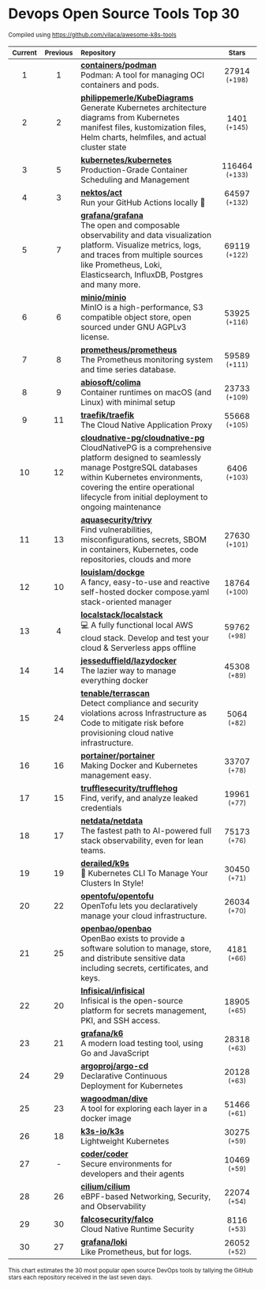# Devops Open Source Tools Top 30
<sup>Compiled using https://github.com/vilaca/awesome-k8s-tools</sup>
<div align="center">

|<sub>Current</sub>|<sub>Previous</sub>|<sub>Repository</sub>|<sub>Stars</sub>|
|:---:|:---:|:---|:---:|
|1|1|[**containers/podman**](https://github.com/containers/podman)<br/>Podman: A tool for managing OCI containers and pods.|27914 <sup>(+198)</sup>|
|2|2|[**philippemerle/KubeDiagrams**](https://github.com/philippemerle/KubeDiagrams)<br/>Generate Kubernetes architecture diagrams from Kubernetes manifest files, kustomization files, Helm charts, helmfiles, and actual cluster state|1401 <sup>(+145)</sup>|
|3|5|[**kubernetes/kubernetes**](https://github.com/kubernetes/kubernetes)<br/>Production-Grade Container Scheduling and Management|116464 <sup>(+133)</sup>|
|4|3|[**nektos/act**](https://github.com/nektos/act)<br/>Run your GitHub Actions locally 🚀|64597 <sup>(+132)</sup>|
|5|7|[**grafana/grafana**](https://github.com/grafana/grafana)<br/>The open and composable observability and data visualization platform. Visualize metrics, logs, and traces from multiple sources like Prometheus, Loki, Elasticsearch, InfluxDB, Postgres and many more. |69119 <sup>(+122)</sup>|
|6|6|[**minio/minio**](https://github.com/minio/minio)<br/>MinIO is a high-performance, S3 compatible object store, open sourced under GNU AGPLv3 license.|53925 <sup>(+116)</sup>|
|7|8|[**prometheus/prometheus**](https://github.com/prometheus/prometheus)<br/>The Prometheus monitoring system and time series database.|59589 <sup>(+111)</sup>|
|8|9|[**abiosoft/colima**](https://github.com/abiosoft/colima)<br/>Container runtimes on macOS (and Linux) with minimal setup|23733 <sup>(+109)</sup>|
|9|11|[**traefik/traefik**](https://github.com/traefik/traefik)<br/>The Cloud Native Application Proxy|55668 <sup>(+105)</sup>|
|10|12|[**cloudnative-pg/cloudnative-pg**](https://github.com/cloudnative-pg/cloudnative-pg)<br/>CloudNativePG is a comprehensive platform designed to seamlessly manage PostgreSQL databases within Kubernetes environments, covering the entire operational lifecycle from initial deployment to ongoing maintenance|6406 <sup>(+103)</sup>|
|11|13|[**aquasecurity/trivy**](https://github.com/aquasecurity/trivy)<br/>Find vulnerabilities, misconfigurations, secrets, SBOM in containers, Kubernetes, code repositories, clouds and more|27630 <sup>(+101)</sup>|
|12|10|[**louislam/dockge**](https://github.com/louislam/dockge)<br/>A fancy, easy-to-use and reactive self-hosted docker compose.yaml stack-oriented manager|18764 <sup>(+100)</sup>|
|13|4|[**localstack/localstack**](https://github.com/localstack/localstack)<br/>💻 A fully functional local AWS cloud stack. Develop and test your cloud & Serverless apps offline|59762 <sup>(+98)</sup>|
|14|14|[**jesseduffield/lazydocker**](https://github.com/jesseduffield/lazydocker)<br/>The lazier way to manage everything docker|45308 <sup>(+89)</sup>|
|15|24|[**tenable/terrascan**](https://github.com/tenable/terrascan)<br/>Detect compliance and security violations across Infrastructure as Code to mitigate risk before provisioning cloud native infrastructure.|5064 <sup>(+82)</sup>|
|16|16|[**portainer/portainer**](https://github.com/portainer/portainer)<br/>Making Docker and Kubernetes management easy.|33707 <sup>(+78)</sup>|
|17|15|[**trufflesecurity/trufflehog**](https://github.com/trufflesecurity/trufflehog)<br/>Find, verify, and analyze leaked credentials|19961 <sup>(+77)</sup>|
|18|17|[**netdata/netdata**](https://github.com/netdata/netdata)<br/>The fastest path to AI-powered full stack observability, even for lean teams.|75173 <sup>(+76)</sup>|
|19|19|[**derailed/k9s**](https://github.com/derailed/k9s)<br/>🐶 Kubernetes CLI To Manage Your Clusters In Style!|30450 <sup>(+71)</sup>|
|20|22|[**opentofu/opentofu**](https://github.com/opentofu/opentofu)<br/>OpenTofu lets you declaratively manage your cloud infrastructure.|26034 <sup>(+70)</sup>|
|21|25|[**openbao/openbao**](https://github.com/openbao/openbao)<br/>OpenBao exists to provide a software solution to manage, store, and distribute sensitive data including secrets, certificates, and keys.|4181 <sup>(+66)</sup>|
|22|20|[**Infisical/infisical**](https://github.com/Infisical/infisical)<br/>Infisical is the open-source platform for secrets management, PKI, and SSH access.|18905 <sup>(+65)</sup>|
|23|21|[**grafana/k6**](https://github.com/grafana/k6)<br/>A modern load testing tool, using Go and JavaScript|28318 <sup>(+63)</sup>|
|24|29|[**argoproj/argo-cd**](https://github.com/argoproj/argo-cd)<br/>Declarative Continuous Deployment for Kubernetes|20128 <sup>(+63)</sup>|
|25|23|[**wagoodman/dive**](https://github.com/wagoodman/dive)<br/>A tool for exploring each layer in a docker image|51466 <sup>(+61)</sup>|
|26|18|[**k3s-io/k3s**](https://github.com/k3s-io/k3s)<br/>Lightweight Kubernetes|30275 <sup>(+59)</sup>|
|27|-|[**coder/coder**](https://github.com/coder/coder)<br/>Secure environments for developers and their agents|10469 <sup>(+59)</sup>|
|28|26|[**cilium/cilium**](https://github.com/cilium/cilium)<br/>eBPF-based Networking, Security, and Observability|22074 <sup>(+54)</sup>|
|29|30|[**falcosecurity/falco**](https://github.com/falcosecurity/falco)<br/>Cloud Native Runtime Security|8116 <sup>(+53)</sup>|
|30|27|[**grafana/loki**](https://github.com/grafana/loki)<br/>Like Prometheus, but for logs.|26052 <sup>(+52)</sup>|


</div>

<sub>This chart estimates the 30 most popular open source DevOps tools by tallying the GitHub stars each repository received in the last seven days.</sub>
